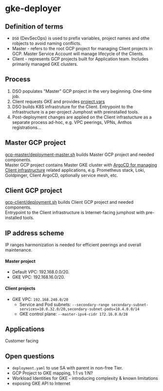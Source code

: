# gke-deployer

## Definition of terms
- `DSO` (DevSecOps) is used to prefix variables, project names and othe robjects to avoid naming conflicts.
- Master - refers to the root GCP project for managing Client projects in GCP. Master Service Account will manage lifecycle of the Clients.
- Client - represents GCP projects built for Application team. Includes primarily managed GKE clusters.

## Process
1. DSO populates "Master" GCP project in the very beginning. One-time job.
2. Client requests GKE and provides [project.vars](gcp-client/project.vars)
3. DSO builds K8S infrastruture for the Client. Entrypoint to the infrastructure is a per-project Jumphost with preinstalled tools.
4. Post-deployment changes are applied on the Client infrastucture as a separate process ad-hoc, e.g. VPC peerings, VPNs, Anthos registrations...

## Master GCP project
[gcp-master/deployment-master.sh](gcp-master/deployment-master.sh) builds Master GCP project and needed components.  
Master GCP project contains Master GKE cluster with [ArgoCD for managing Client infrastructure](docs/argocd.md) related applications, e.g. Prometheus stack, Loki, Goldpinger, Client ArgoCD, optionally service mesh, etc.

## Client GCP project
[gcp-client/deployment.sh](gcp-client/deployment.yaml) builds Client GCP project and needed components.  
Entrypoint to the Client infrastructure is Internet-facing jumphost with pre-installed tools.

## IP address scheme
IP ranges harmonization is needed for efficient peerings and overall maintenance.  
#### Master project
- Default VPC: 192.168.0.0/20. 
- GKE VPC: 192.168.16.0/20. 

#### Client projects
- GKE VPC: `192.168.240.0/20`
    - Service and Pod subnets: `--secondary-range secondary-subnet-services=10.0.32.0/20,secondary-subnet-pods=10.4.0.0/14`
    - GKE control plane: `--master-ipv4-cidr 172.16.0.0/28`

## Applications
Customer facing

## Open questions
- `deployment.yaml` to use SA with parent in non-free Tier.
- GCP Project to GKE mapping, 1:1 vs 1:N?
- Workload Identities for GKE - introducing complexity & known limitations
- exposing GKE API to Internet
